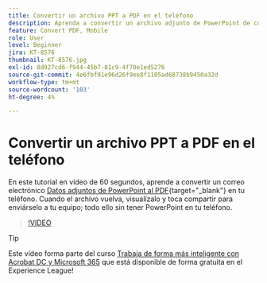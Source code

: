 ```yaml
---
title: Convertir un archivo PPT a PDF en el teléfono
description: Aprenda a convertir un archivo adjunto de PowerPoint de correo electrónico a PDF en su teléfono
feature: Convert PDF, Mobile
role: User
level: Beginner
jira: KT-8576
thumbnail: KT-8576.jpg
exl-id: 8d927cd6-f944-45b7-81c9-4f70e1ed5276
source-git-commit: 4e6fbf91e96d26f9ee8f1105ad68738b9450a32d
workflow-type: tm+mt
source-wordcount: '103'
ht-degree: 4%

---
```


# Convertir un archivo PPT a PDF en el teléfono

En este tutorial en vídeo de 60 segundos, aprende a convertir un correo electrónico [Datos adjuntos de PowerPoint al PDF](https://www.adobe.com/es/acrobat/online/ppt-to-pdf.html){target="_blank"} en tu teléfono. Cuando el archivo vuelva, visualízalo y toca compartir para enviárselo a tu equipo; todo ello sin tener PowerPoint en tu teléfono.

>[!VIDEO](https://video.tv.adobe.com/v/336366?quality=12&learn=on&hidetitle=true)

>[!TIP]
>
>Este vídeo forma parte del curso [Trabaja de forma más inteligente con Acrobat DC y Microsoft 365](https://experienceleague.adobe.com/?recommended=Acrobat-U-1-2021.microsoft365) que está disponible de forma gratuita en el Experience League!
